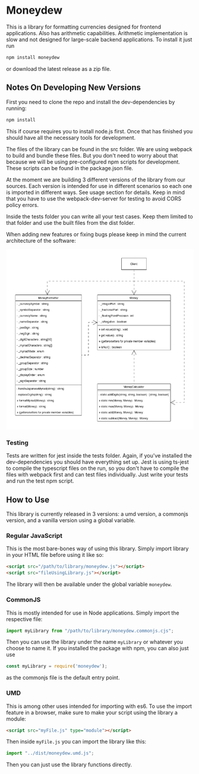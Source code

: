# Moneydew
This is a library for formatting currencies designed for frontend applications. Also has arithmetic capabilities. Arithmetic implementation is slow and not designed for large-scale backend applications.
To install it just run
```bash
npm install moneydew
```
or download the latest release as a zip file.

## Notes On Developing New Versions
First you need to clone the repo and install the dev-dependencies by running:
```bash
npm install
```
This if course requires you to install node.js first.
Once that has finished you should have all the necessary tools for development.

The files of the library can be found in the src folder. We are using webpack to
build and bundle these files. But you don't need to worry about that because
we will be using pre-configured npm scripts for development. These scripts can be
found in the package.json file.

At the moment we are building 3 different versions of the library from our sources.
Each version is intended for use in different scenarios so each one is imported in
different ways. See usage section for details. Keep in mind that you have to use the
webpack-dev-server for testing to avoid CORS policy errors.

Inside the tests folder you can write all your test cases. Keep them limited to that
folder and use the built files from the dist folder.

When adding new features or fixing bugs please keep in mind the current architecture of the software:

![UML class diagram](./uml-class-diagram.png?)
### Testing
Tests are written for jest inside the tests folder. Again, if you've installed the
dev-dependencies you should have everything set up. Jest is using ts-jest to compile
the typescript files on the run, so you don't have to compile the files with webpack
first and can test files individually. Just write your tests and run the test npm script.

## How to Use
This library is currently released in 3 versions: a umd version, a commonjs version,
and a vanilla version using a global variable.
### Regular JavaScript
This is the most bare-bones way of using this library. Simply import library in your
HTML file before using it like so:
```HTML
<script src="/path/to/library/moneydew.js"></script>
<script src="fileUsingLibrary.js"></script>
```
The library will then be available under the global variable `moneydew`.

### CommonJS
This is mostly intended for use in Node applications. Simply import the respective file:
```JavaScript
import myLibrary from "/path/to/library/moneydew.commonjs.cjs";
```
Then you can use the library under the name `myLibrary` or whatever you choose to name it.
If you installed the package with npm, you can also just use
```JavaScript
const myLibrary = require('moneydew');
```
as the commonjs file is the default entry point.

### UMD
This is among other uses intended for importing with es6. To use the import feature
in a browser, make sure to make your script using the library a module:
```HTML
<script src="myFile.js" type="module"></script>
```
Then inside `myFile.js` you can import the library like this:
```JavaScript
import "../dist/moneydew.umd.js";
```
Then you can just use the library functions directly.
